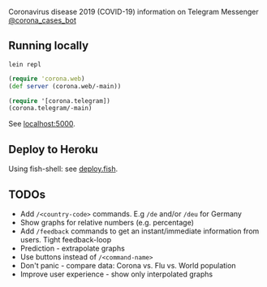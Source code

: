 Coronavirus disease 2019 (COVID-19) information on Telegram Messenger
[@corona_cases_bot](https://t.me/corona_cases_bot)

## Running locally

```fish
lein repl
```

```clojure
(require 'corona.web)
(def server (corona.web/-main))

(require '[corona.telegram])
(corona.telegram/-main)
```

See [localhost:5000](http://localhost:5000/).

## Deploy to Heroku

Using fish-shell: see [deploy.fish](./deploy.fish).

## TODOs
- Add `/<country-code>` commands. E.g `/de` and/or `/deu` for Germany
- Show graphs for relative numbers (e.g. percentage)
- Add `/feedback` commands to get an instant/immediate information from users. Tight feedback-loop
- Prediction - extrapolate graphs
- Use buttons instead of `/<command-name>`
- Don't panic - compare data: Corona vs. Flu vs. World population
- Improve user experience - show only interpolated graphs
